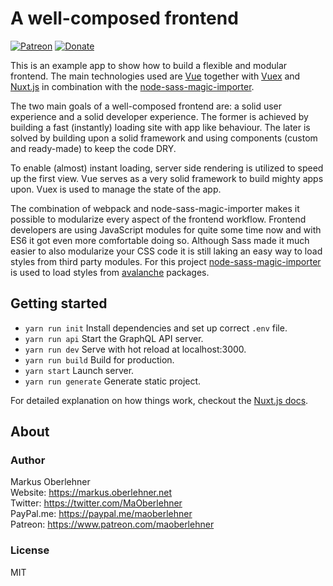 # A well-composed frontend

[![Patreon](https://img.shields.io/badge/patreon-donate-blue.svg)](https://www.patreon.com/maoberlehner)
[![Donate](https://img.shields.io/badge/Donate-PayPal-blue.svg)](https://paypal.me/maoberlehner)

This is an example app to show how to build a flexible and modular frontend. The main technologies used are [Vue](https://vuejs.org) together with [Vuex](https://vuex.vuejs.org/en/) and [Nuxt.js](https://nuxtjs.org/) in combination with the [node-sass-magic-importer](https://github.com/maoberlehner/node-sass-magic-importer).

The two main goals of a well-composed frontend are: a solid user experience and a solid developer experience. The former is achieved by building a fast (instantly) loading site with app like behaviour. The later is solved by building upon a solid framework and using components (custom and ready-made) to keep the code DRY.

To enable (almost) instant loading, server side rendering is utilized to speed up the first view. Vue serves as a very solid framework to build mighty apps upon. Vuex is used to manage the state of the app.

The combination of webpack and node-sass-magic-importer makes it possible to modularize every aspect of the frontend workflow. Frontend developers are using JavaScript modules for quite some time now and with ES6 it got even more comfortable doing so. Although Sass made it much easier to also modularize your CSS code it is still laking an easy way to load styles from third party modules. For this project [node-sass-magic-importer](https://github.com/maoberlehner/node-sass-magic-importer) is used to load styles from [avalanche](https://avalanche.oberlehner.net/) packages.

## Getting started

- `yarn run init` Install dependencies and set up correct `.env` file.
- `yarn run api` Start the GraphQL API server.
- `yarn run dev` Serve with hot reload at localhost:3000.
- `yarn run build` Build for production.
- `yarn start` Launch server.
- `yarn run generate` Generate static project.

For detailed explanation on how things work, checkout the [Nuxt.js docs](https://github.com/nuxt/nuxt.js).

## About

### Author

Markus Oberlehner  
Website: https://markus.oberlehner.net  
Twitter: https://twitter.com/MaOberlehner  
PayPal.me: https://paypal.me/maoberlehner  
Patreon: https://www.patreon.com/maoberlehner

### License

MIT
